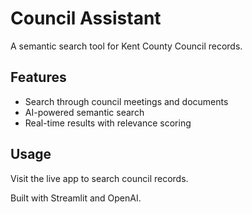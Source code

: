 # Council Assistant

A semantic search tool for Kent County Council records.

## Features
- Search through council meetings and documents
- AI-powered semantic search
- Real-time results with relevance scoring

## Usage
Visit the live app to search council records.

Built with Streamlit and OpenAI.
